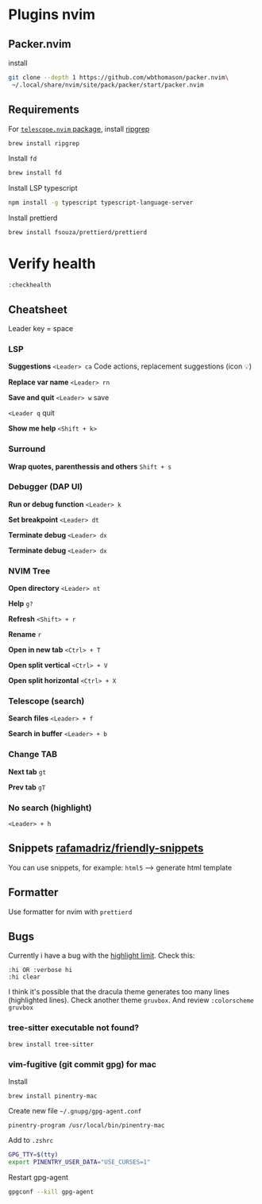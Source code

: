 # Plugins nvim

## Packer.nvim
install
```sh
git clone --depth 1 https://github.com/wbthomason/packer.nvim\
 ~/.local/share/nvim/site/pack/packer/start/packer.nvim
```

## Requirements
For [`telescope.nvim` package](https://github.com/nvim-telescope/telescope.nvim), install [ripgrep](https://github.com/BurntSushi/ripgrep#installation)

```sh
brew install ripgrep
```

Install `fd`
```sh
brew install fd
```

Install LSP typescript
```sh
npm install -g typescript typescript-language-server
```

Install prettierd
```
brew install fsouza/prettierd/prettierd
```

# Verify health
```
:checkhealth
```



## Cheatsheet

Leader key = space

### LSP

**Suggestions**
`<Leader> ca` Code actions, replacement suggestions (icon 💡)

**Replace var name**
`<Leader> rn`

**Save and quit**
`<Leader> w` save

`<Leader q` quit

**Show me help**
`<Shift + k>`


### Surround
**Wrap quotes, parenthessis and others**
`Shift + s`

### Debugger (DAP UI)
**Run or debug function**
`<Leader> k`

**Set breakpoint**
`<Leader> dt`

**Terminate debug**
`<Leader> dx`

**Terminate debug**
`<Leader> dx`

### NVIM Tree
**Open directory**
`<Leader> nt`

**Help**
`g?`

**Refresh**
`<Shift> + r`

**Rename**
`r`

**Open in new tab**
`<Ctrl> + T`

**Open split vertical**
`<Ctrl> + V`

**Open split horizontal**
`<Ctrl> + X`

### Telescope (search)

**Search files**
`<Leader> + f`

**Search in buffer**
`<Leader> + b`

### Change TAB
**Next tab**
`gt`

**Prev tab**
`gT`

### No search (highlight)
`<Leader> + h`

## Snippets [rafamadriz/friendly-snippets](https://github.com/rafamadriz/friendly-snippets)
You can use snippets, for example:
`html5` --> generate html template

## Formatter
Use formatter for nvim with `prettierd`

## Bugs

Currently i have a bug with the [highlight limit](https://github.com/neovim/neovim/blob/e6ff154be6da8bd53b604fb6e38686acae75b24f/src/nvim/syntax.c#L101). Check this:
```
:hi OR :verbose hi
:hi clear
```

I think it's possible that the dracula theme generates too many lines (highlighted lines).
Check another theme `gruvbox`. And review `:colorscheme gruvbox`

### tree-sitter executable not found?
```
brew install tree-sitter
```

### vim-fugitive (git commit gpg) for mac
Install
```
brew install pinentry-mac
```

Create new file `~/.gnupg/gpg-agent.conf`
```
pinentry-program /usr/local/bin/pinentry-mac
```

Add to `.zshrc`
```sh
GPG_TTY=$(tty)
export PINENTRY_USER_DATA="USE_CURSES=1"
```

Restart gpg-agent
```sh
gpgconf --kill gpg-agent
```
